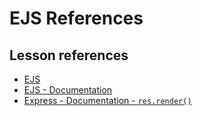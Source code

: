 <h1>
  <span class="headline">EJS</span>
  <span class="subhead">References</span>
</h1>

## Lesson references

- [EJS](https://ejs.co/)
- [EJS - Documentation](https://ejs.co/#docs)
- [Express - Documentation - `res.render()`](http://expressjs.com/en/api.html#res.render)
